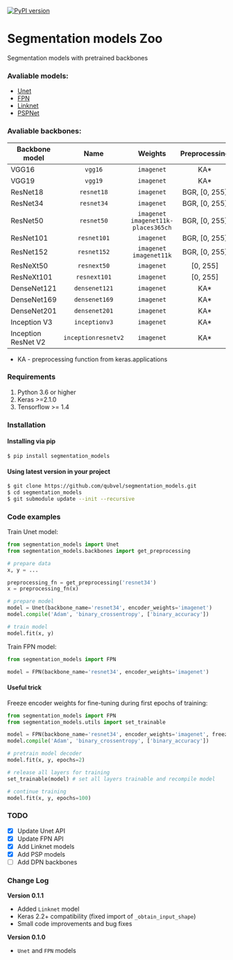 [![PyPI version](https://badge.fury.io/py/segmentation-models.svg)](https://badge.fury.io/py/segmentation-models)
# Segmentation models Zoo
Segmentation models with pretrained backbones

### Avaliable models:
 - [Unet](https://arxiv.org/abs/1505.04597)
 - [FPN](http://presentations.cocodataset.org/COCO17-Stuff-FAIR.pdf)
 - [Linknet](https://arxiv.org/abs/1707.03718)
 - [PSPNet](https://arxiv.org/abs/1612.01105)

### Avaliable backbones:
| Backbone model      |Name| Weights    | Preprocessing |
|---------------------|:--:|:------------:|:------:|
| VGG16               |`vgg16`| `imagenet` | KA*|
| VGG19               |`vgg19`| `imagenet` | KA*|
| ResNet18            |`resnet18`| `imagenet` |BGR, [0, 255]|
| ResNet34            |`resnet34`| `imagenet` |BGR, [0, 255]|
| ResNet50            |`resnet50`| `imagenet`<br>`imagenet11k-places365ch` |BGR, [0, 255]|
| ResNet101           |`resnet101`| `imagenet` |BGR, [0, 255]|
| ResNet152           |`resnet152`| `imagenet`<br>`imagenet11k` |BGR, [0, 255]|
| ResNeXt50           |`resnext50`| `imagenet` |[0, 255]|
| ResNeXt101          |`resnext101`| `imagenet` |[0, 255]|
| DenseNet121         |`densenet121`| `imagenet` | KA*|
| DenseNet169         |`densenet169`| `imagenet` | KA*|
| DenseNet201         |`densenet201`| `imagenet` | KA*|
| Inception V3        |`inceptionv3`| `imagenet` | KA*|
| Inception ResNet V2 |`inceptionresnetv2`| `imagenet` | KA*|
 * KA - preprocessing function from keras.applications

### Requirements
1) Python 3.6 or higher
2) Keras >=2.1.0
3) Tensorflow >= 1.4

### Installation  

#### Installing via pip  
`$ pip install segmentation_models`

#### Using latest version in your project
```bash
$ git clone https://github.com/qubvel/segmentation_models.git
$ cd segmentation_models
$ git submodule update --init --recursive
```

### Code examples

Train Unet model:  
```python
from segmentation_models import Unet
from segmentation_models.backbones import get_preprocessing

# prepare data
x, y = ...

preprocessing_fn = get_preprocessing('resnet34')
x = preprocessing_fn(x)

# prepare model
model = Unet(backbone_name='resnet34', encoder_weights='imagenet')
model.compile('Adam', 'binary_crossentropy', ['binary_accuracy'])

# train model
model.fit(x, y)
```
Train FPN model:  
```python
from segmentation_models import FPN

model = FPN(backbone_name='resnet34', encoder_weights='imagenet')
```

#### Useful trick
Freeze encoder weights for fine-tuning during first epochs of training:
```python
from segmentation_models import FPN
from segmentation_models.utils import set_trainable

model = FPN(backbone_name='resnet34', encoder_weights='imagenet', freeze_encoder=True)
model.compile('Adam', 'binary_crossentropy', ['binary_accuracy'])

# pretrain model decoder
model.fit(x, y, epochs=2)

# release all layers for training
set_trainable(model) # set all layers trainable and recompile model

# continue training
model.fit(x, y, epochs=100)
```

### TODO
- [x] Update Unet API
- [x] Update FPN API
- [x] Add Linknet models
- [x] Add PSP models
- [ ] Add DPN backbones

### Change Log

**Version 0.1.1**  
 - Added `Linknet` model
 - Keras 2.2+ compatibility (fixed import of `_obtain_input_shape`)
 - Small code improvements and bug fixes

**Version 0.1.0**  
 - `Unet` and `FPN` models
